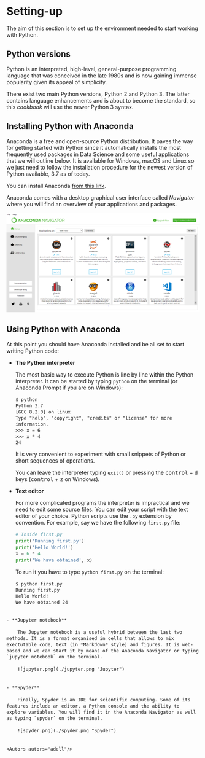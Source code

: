 # Setting-up

The aim of this section is to set up the environment needed to start working with Python.

## Python versions

Python is an interpreted, high-level, general-purpose programming language that was conceived in the late 1980s and is now gaining immense popularity given its appeal of simplicity.

There exist two main Python versions, Python 2 and Python 3. The latter contains language enhancements and is about to become the standard, so this _cookbook_ will use the newer Python 3 syntax.

## Installing Python with Anaconda

Anaconda is a free and open-source Python distribution. It paves the way for getting started with Python since it automatically installs the most frequently used packages in Data Science and some useful applications that we will outline below. It is available for Windows, macOS and Linux so we just need to follow the installation procedure for the newest version of Python available, 3.7 as of today.

You can install Anaconda [from this link](https://www.anaconda.com/distribution/#download-section).

Anaconda comes with a desktop graphical user interface called _Navigator_ where you will find an overview of your applications and packages.

![navigator.png](./navigator.png 'Anaconda Navigator')

## Using Python with Anaconda

At this point you should have Anaconda installed and be all set to start writing Python code:

-   **The Python interpreter**

    The most basic way to execute Python is line by line within the Python interpreter. It can be started by typing `python` on the terminal (or Anaconda Prompt if you are on Windows):

    ```text
    $ python
    Python 3.7
    [GCC 8.2.0] on linux
    Type "help", "copyright", "credits" or "license" for more information.
    >>> x = 6
    >>> x * 4
    24
    ```

    It is very convenient to experiment with small snippets of Python or short sequences of operations.

    You can leave the interpreter typing `exit()` or pressing the
    <kbd>control</kbd> + <kbd>d</kbd> keys (<kbd>control</kbd> + <kbd>z</kbd>
    on Windows).

-   **Text editor**

    For more complicated programs the interpreter is impractical and we need to edit some source files.
    You can edit your script with the text editor of your choice.
    Python scripts use the `.py` extension by convention. For example, say we have the following `first.py` file:

    ```python
    # Inside first.py
    print('Running first.py')
    print('Hello World!')
    x = 6 * 4
    print('We have obtained', x)
    ```

    To run it you have to type `python first.py` on the terminal:

    ```shell
    $ python first.py
    Running first.py
    Hello World!
    We have obtained 24
    ```

```

- **Jupyter notebook**

    The Jupyter notebook is a useful hybrid between the last two methods. It is a format organised in cells that allows to mix exectutable code, text (in *Markdown* style) and figures. It is web-based and we can start it by means of the Anaconda Navigator or typing `jupyter notebook` on the terminal.

    ![jupyter.png](./jupyter.png "Jupyter")


- **Spyder**

    Finally, Spyder is an IDE for scientific computing. Some of its features include an editor, a Python console and the ability to explore variables. You will find it in the Anaconda Navigator as well as typing `spyder` on the terminal.

    ![spyder.png](./spyder.png "Spyder")


<Autors autors="adell"/>
```
